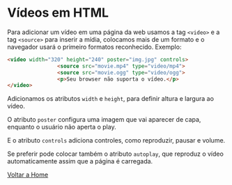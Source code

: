 # Vídeos em HTML

Para adicionar um vídeo em uma página da web usamos a tag `<video>` e a tag `<source>` para inserir a mídia, colocamos mais de um formato e o navegador usará o primeiro formatos reconhecido.
Exemplo:

```html
<video width="320" height="240" poster="img.jpg" controls> 
				<source src="movie.mp4" type="video/mp4"> 
				<source src="movie.ogg" type="video/ogg">
				<p>Seu browser não suporta o vídeo.</p>
</video> 
```

Adicionamos os atributos `width` e `height`, para definir altura e largura ao vídeo.

O atributo `poster` configura uma imagem que vai aparecer de capa, enquanto o usuário não aperta o play.

E o atributo `controls` adiciona controles, como reproduzir, pausar e volume.

Se preferir pode colocar também o atributo `autoplay`, que reproduz o vídeo automaticamente assim que a página é carregada.

[Voltar a Home](../README.md)

